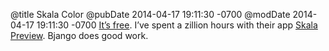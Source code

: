 @title Skala Color
@pubDate 2014-04-17 19:11:30 -0700
@modDate 2014-04-17 19:11:30 -0700
<a href="http://bjango.com/mac/skalacolor/">It’s free</a>. I’ve spent a zillion hours with their app <a href="http://bjango.com/mac/skalapreview/">Skala Preview</a>. Bjango does good work.

